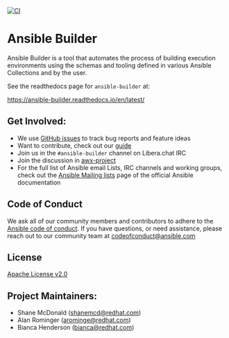 [![CI](https://github.com/ansible/ansible-builder/actions/workflows/ci.yml/badge.svg?branch=devel)](https://github.com/ansible/ansible-builder/actions?query=branch%3Adevel)

# Ansible Builder

Ansible Builder is a tool that automates the process of building execution
environments using the schemas and tooling defined in various Ansible
Collections and by the user.


See the readthedocs page for `ansible-builder` at:

https://ansible-builder.readthedocs.io/en/latest/


## Get Involved:

* We use [GitHub issues](https://github.com/ansible/ansible-builder/issues) to
  track bug reports and feature ideas
* Want to contribute, check out our [guide](CONTRIBUTING.md)
* Join us in the `#ansible-builder` channel on Libera.chat IRC
* Join the discussion in
  [awx-project](https://groups.google.com/forum/#!forum/awx-project)
* For the full list of Ansible email Lists, IRC channels and working groups,
  check out the [Ansible Mailing
  lists](https://docs.ansible.com/ansible/latest/community/communication.html#mailing-list-information)
  page of the official Ansible documentation

## Code of Conduct

We ask all of our community members and contributors to adhere to the [Ansible
code of
conduct](http://docs.ansible.com/ansible/latest/community/code_of_conduct.html). If
you have questions, or need assistance, please reach out to our community team
at [codeofconduct@ansible.com](mailto:codeofconduct@ansible.com)

## License

[Apache License v2.0](./LICENSE.md)

## Project Maintainers:

- Shane McDonald (shanemcd@redhat.com)
- Alan Rominger (arominge@redhat.com)
- Bianca Henderson (bianca@redhat.com)

